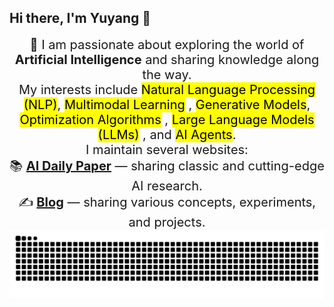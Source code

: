 ## Hi there, I'm Yuyang 👋

<div align="center" style="text-align:center; font-size: 20px;">
  🚀 I am passionate about exploring the world of <b>Artificial Intelligence</b> and sharing knowledge along the way. <br>
  My interests include <mark>Natural Language Processing (NLP)</mark>, <mark>Multimodal Learning</mark> , <mark>Generative Models</mark>, <mark>Optimization Algorithms</mark> , <mark>Large Language Models (LLMs)</mark> , and <mark>AI Agents</mark>. <br>
  I maintain several websites: <br>
  📚 <a href="https://yyzhang2000.github.io/AI-Daily-Paper/" target="_blank"><b>AI Daily Paper</b></a> — sharing classic and cutting-edge AI research. <br>
  ✍️ <a href="https://yyzhang2000.github.io/Blog/" target="_blank"><b>Blog</b></a> — sharing various concepts, experiments, and projects.
</div>

<!--
**Yyzhang2000/Yyzhang2000** is a ✨ _special_ ✨ repository because its `README.md` (this file) appears on your GitHub profile.

Here are some ideas to get you started:

- 🔭 I’m currently working on ...
- 🌱 I’m currently learning ...
- 👯 I’m looking to collaborate on ...
- 🤔 I’m looking for help with ...
- 💬 Ask me about ...
- 📫 How to reach me: ...
- 😄 Pronouns: ...
- ⚡ Fun fact: ...
-->

<picture>
  <source media="(prefers-color-scheme: dark)" srcset="https://raw.githubusercontent.com/Yyzhang2000/Yyzhang2000/output/github-contribution-grid-snake-dark.svg">
  <source media="(prefers-color-scheme: light)" srcset="https://raw.githubusercontent.com/Yyzhang2000/Yyzhang2000/output/github-contribution-grid-snake.svg">
  <img alt="github contribution grid snake animation" src="https://raw.githubusercontent.com/Yyzhang2000/Yyzhang2000/output/github-contribution-grid-snake.svg">
</picture>
